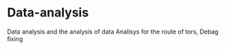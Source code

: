 # Data-analysis
Data analysis and the analysis of data Analisys for the route of tors, Debag fixing
